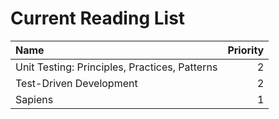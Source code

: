 # Current Reading List

| Name | Priority |
|:---- | --------:|
| Unit Testing: Principles, Practices, Patterns | 2 |
| Test-Driven Development | 2 |
| Sapiens | 1 |

